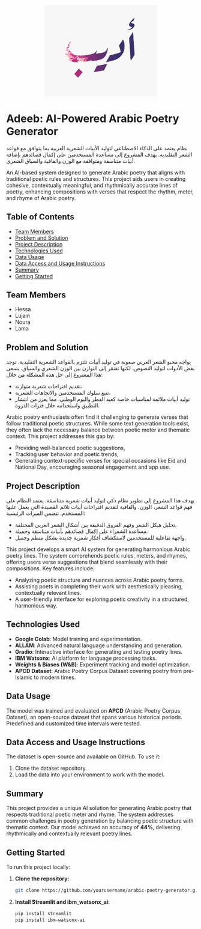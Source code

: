 
<p align="center">
  <img src="https://raw.githubusercontent.com/TQA-task/AllamChallenge-Adeeb/refs/heads/main/1.jpeg" alt="Sample Generated Arabic Poem" width="300"/>
</p>



# Adeeb: AI-Powered Arabic Poetry Generator
نظام يعتمد على الذكاء الاصطناعي لتوليد الأبيات الشعرية العربية بما يتوافق مع قواعد الشعر التقليدية. يهدف المشروع إلى مساعدة المستخدمين على إكمال قصائدهم بإضافة أبيات متناسقة ومتوافقة مع الوزن والقافية والسياق الشعري.

An AI-based system designed to generate Arabic poetry that aligns with traditional poetic rules and structures. This project aids users in creating cohesive, contextually meaningful, and rhythmically accurate lines of poetry, enhancing compositions with verses that respect the rhythm, meter, and rhyme of Arabic poetry.



## Table of Contents

- [Team Members](#team-members)
- [Problem and Solution](#problem-and-solution)
- [Project Description](#project-description)
- [Technologies Used](#technologies-used)
- [Data Usage](#data-usage)
- [Data Access and Usage Instructions](#data-access-and-usage-instructions)
- [Summary](#summary)
- [Getting Started](#getting-started)

## Team Members

- Hessa
- Lujain
- Noura
- Lama

## Problem and Solution

يواجه محبو الشعر العربي صعوبة في توليد أبيات تلتزم بالقواعد الشعرية التقليدية. توجد بعض الأدوات لتوليد النصوص، لكنها تفتقر إلى التوازن بين الوزن الشعري والسياق. يسعى هذا المشروع إلى حل هذه المشكلة من خلال:

- تقديم اقتراحات شعرية متوازنة،
- تتبع سلوك المستخدمين والاتجاهات الشعرية،
- توليد أبيات ملائمة لمناسبات خاصة كعيد الفطر واليوم الوطني، مما يعزز من انتشار التطبيق واستخدامه خلال فترات الذروة.


Arabic poetry enthusiasts often find it challenging to generate verses that follow traditional poetic structures. While some text generation tools exist, they often lack the necessary balance between poetic meter and thematic context. This project addresses this gap by:

- Providing well-balanced poetic suggestions,
- Tracking user behavior and poetic trends,
- Generating context-specific verses for special occasions like Eid and National Day, encouraging seasonal engagement and app use.

## Project Description


يهدف هذا المشروع إلى تطوير نظام ذكي لتوليد أبيات شعرية متناسقة. يعتمد النظام على فهم قواعد الشعر، الوزن، والقافية لتقديم اقتراحات أبيات تلائم القصيدة التي يعمل عليها المستخدم. تتضمن الميزات الرئيسية:

- تحليل هيكل الشعر وفهم الفروق الدقيقة بين أشكال الشعر العربي المختلفة.
- مساعدة الشعراء على إكمال قصائدهم بأبيات متناسقة وجميلة.
- واجهة تفاعلية للمستخدمين لاستكشاف أفكار شعرية جديدة بشكل منظم وجميل.


This project develops a smart AI system for generating harmonious Arabic poetry lines. The system comprehends poetic rules, meters, and rhymes, offering users verse suggestions that blend seamlessly with their compositions. Key features include:

- Analyzing poetic structure and nuances across Arabic poetry forms.
- Assisting poets in completing their work with aesthetically pleasing, contextually relevant lines.
- A user-friendly interface for exploring poetic creativity in a structured, harmonious way.

## Technologies Used

- **Google Colab**: Model training and experimentation.
- **ALLAM**: Advanced natural language understanding and generation.
- **Gradio**: Interactive interface for generating and testing poetry lines.
- **IBM Watsonx**: AI platform for language processing tasks.
- **Weights & Biases (W&B)**: Experiment tracking and model optimization.
- **APCD Dataset**: Arabic Poetry Corpus Dataset covering poetry from pre-Islamic to modern times.

## Data Usage

The model was trained and evaluated on **APCD** (Arabic Poetry Corpus Dataset), an open-source dataset that spans various historical periods. Predefined and customized time intervals were tested.

## Data Access and Usage Instructions

The dataset is open-source and available on GitHub. To use it:

1. Clone the dataset repository.
2. Load the data into your environment to work with the model.

## Summary

This project provides a unique AI solution for generating Arabic poetry that respects traditional poetic meter and rhyme. The system addresses common challenges in poetry generation by balancing poetic structure with thematic context. Our model achieved an accuracy of **44%**, delivering rhythmically and contextually relevant poetry lines.

## Getting Started

To run this project locally:

1. **Clone the repository:**
   ```bash
   git clone https://github.com/yourusername/arabic-poetry-generator.git

2. **Install Streamlit and ibm_watsonx_ai:**
   ```bash
   pip install streamlit
   pip install ibm-watsonx-ai



